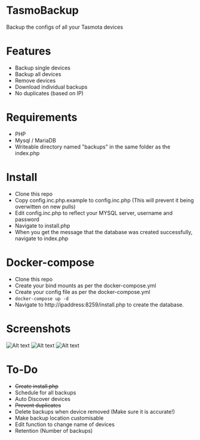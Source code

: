 # TasmoBackup
Backup the configs of all your Tasmota devices

# Features
* Backup single devices
* Backup all devices
* Remove devices
* Download individual backups
* No duplicates (based on IP)

# Requirements

* PHP
* Mysql / MariaDB
* Writeable directory named "backups" in the same folder as the index.php 

# Install

* Clone this repo
* Copy config.inc.php.example to config.inc.php (This will prevent it being overwitten on new pulls)
* Edit config.inc.php to reflect your MYSQL server, username and password
* Navigate to install.php
* When you get the message that the database was created successfully, navigate to index.php

# Docker-compose

* Clone this repo
* Create your bind mounts as per the docker-compose.yml
* Create your config file as per the docker-compose.yml
* ```docker-compose up -d```
* Navigate to http://ipaddress:8259/install.php to create the database.

# Screenshots

![Alt text](https://i.imgur.com/dDvz5xA.png)
![Alt text](https://i.imgur.com/qM6drXz.png)
![Alt text](https://i.imgur.com/o79yMXB.png)



# To-Do

* ~~Create install.php~~
* Schedule for all backups
* Auto Discover devices
* ~~Prevent duplicates~~
* Delete backups when device removed (Make sure it is accurate!)
* Make backup location customisable
* Edit function to change name of devices
* Retention (Number of backups)

